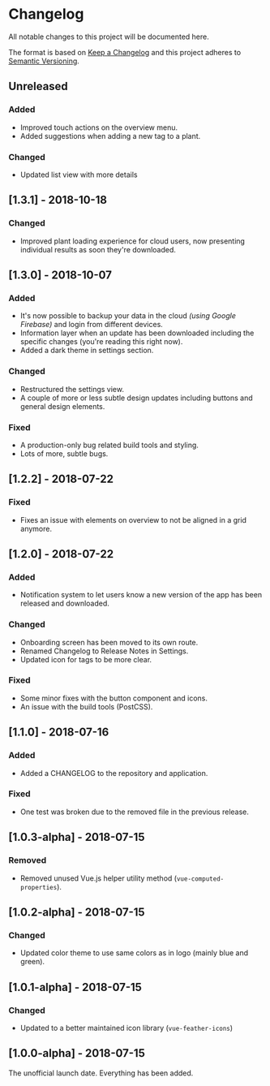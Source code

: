 # Changelog

All notable changes to this project will be documented here.

The format is based on [Keep a Changelog](http://keepachangelog.com/en/1.0.0/)
and this project adheres to [Semantic Versioning](http://semver.org/spec/v2.0.0.html).

## Unreleased

### Added
- Improved touch actions on the overview menu.
- Added suggestions when adding a new tag to a plant.

### Changed
- Updated list view with more details

## [1.3.1] - 2018-10-18

### Changed
- Improved plant loading experience for cloud users, now presenting individual results as soon they're downloaded.

## [1.3.0] - 2018-10-07

### Added
- It's now possible to backup your data in the cloud _(using Google Firebase)_ and login from different devices.
- Information layer when an update has been downloaded including the specific changes (you're reading this right now).
- Added a dark theme in settings section.

### Changed
- Restructured the settings view.
- A couple of more or less subtle design updates including buttons and general design elements.

### Fixed
- A production-only bug related build tools and styling.
- Lots of more, subtle bugs.

## [1.2.2] - 2018-07-22

### Fixed
- Fixes an issue with elements on overview to not be aligned in a grid anymore.

## [1.2.0] - 2018-07-22

### Added
- Notification system to let users know a new version of the app has been released and downloaded.

### Changed
- Onboarding screen has been moved to its own route.
- Renamed Changelog to Release Notes in Settings.
- Updated icon for tags to be more clear.

### Fixed
- Some minor fixes with the button component and icons.
- An issue with the build tools (PostCSS).

## [1.1.0] - 2018-07-16

### Added
- Added a CHANGELOG to the repository and application.

### Fixed
- One test was broken due to the removed file in the previous release.

## [1.0.3-alpha] - 2018-07-15

### Removed
- Removed unused Vue.js helper utility method (`vue-computed-properties`).

## [1.0.2-alpha] - 2018-07-15

### Changed
- Updated color theme to use same colors as in logo (mainly blue and green).

## [1.0.1-alpha] - 2018-07-15

### Changed
- Updated to a better maintained icon library (`vue-feather-icons`)

## [1.0.0-alpha] - 2018-07-15

The unofficial launch date. Everything has been added.
